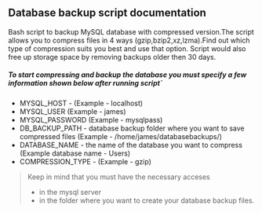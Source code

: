 
## Database backup script documentation

Bash script to backup MySQL database with compressed version.The script allows you to compress files in 4 ways (gzip,bzip2,xz,lzma).Find out which type of compression suits you best and use that option.
Script would also free up storage space by removing backups older then 30 days.

##### To start compressing and backup the database you must specify a few information shown below after running script`

+ MYSQL_HOST - (Example - localhost) 
+ MYSQL_USER (Example - james) 
+ MYSQL_PASSWORD (Example - mysqlpass)
+ DB_BACKUP_PATH - database backup folder where you want to save compressed files (Example - /home/james/databasebackups/)
+ DATABASE_NAME - the name of the database you want to compress 
(Example database name - Users)
+ COMPRESSION_TYPE - (Example - gzip)

> Keep in mind that you must have the necessary acceses 
> + in the mysql server 
> + in the folder where you want to create your database backup files.
